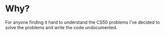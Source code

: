 # Why?
For anyone finding it hard to understand the CS50 problems I've decided to solve the problems and write the code undocumented. 
